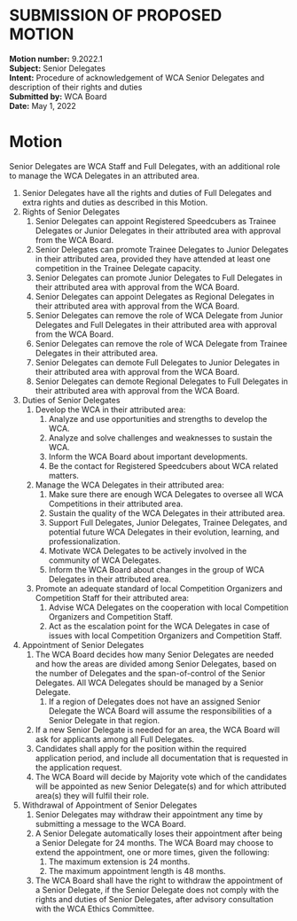 # SUBMISSION OF PROPOSED MOTION

**Motion number:** 9.2022.1  
**Subject:** Senior Delegates  
**Intent:** Procedure of acknowledgement of WCA Senior Delegates and description of their rights and duties  
**Submitted by:** WCA Board  
**Date:** May 1, 2022  

# Motion

Senior Delegates are WCA Staff and Full Delegates, with an additional role to manage the WCA Delegates in an attributed area.

1. Senior Delegates have all the rights and duties of Full Delegates and extra rights and duties as described in this Motion.
2. Rights of Senior Delegates
   1. Senior Delegates can appoint Registered Speedcubers as Trainee Delegates or Junior Delegates in their attributed area with approval from the WCA Board.
   2. Senior Delegates can promote Trainee Delegates to Junior Delegates in their attributed area, provided they have attended at least one competition in the Trainee Delegate capacity.
   3. Senior Delegates can promote Junior Delegates to Full Delegates in their attributed area with approval from the WCA Board.
   4. Senior Delegates can appoint Delegates as Regional Delegates in their attributed area with approval from the WCA Board.
   5. Senior Delegates can remove the role of WCA Delegate from Junior Delegates and Full Delegates in their attributed area with approval from the WCA Board.
   6. Senior Delegates can remove the role of WCA Delegate from Trainee Delegates in their attributed area.
   7. Senior Delegates can demote Full Delegates to Junior Delegates in their attributed area with approval from the WCA Board.
   8. Senior Delegates can demote Regional Delegates to Full Delegates in their attributed area with approval from the WCA Board.
3. Duties of Senior Delegates
   1. Develop the WCA in their attributed area:
      1. Analyze and use opportunities and strengths to develop the WCA.
      2. Analyze and solve challenges and weaknesses to sustain the WCA.
      3. Inform the WCA Board about important developments.
      4. Be the contact for Registered Speedcubers about WCA related matters.
   2. Manage the WCA Delegates in their attributed area:
      1. Make sure there are enough WCA Delegates to oversee all WCA Competitions in their attributed area.
      2. Sustain the quality of the WCA Delegates in their attributed area.
      3. Support Full Delegates, Junior Delegates, Trainee Delegates, and potential future WCA Delegates in their evolution, learning, and professionalization.
      4. Motivate WCA Delegates to be actively involved in the community of WCA Delegates.
      5. Inform the WCA Board about changes in the group of WCA Delegates in their attributed area.
   3. Promote an adequate standard of local Competition Organizers and Competition Staff for their attributed area:
      1. Advise WCA Delegates on the cooperation with local Competition Organizers and Competition Staff.
      2. Act as the escalation point for the WCA Delegates in case of issues with local Competition Organizers and Competition Staff.
4. Appointment of Senior Delegates
   1. The WCA Board decides how many Senior Delegates are needed and how the areas are divided among Senior Delegates, based on the number of Delegates and the span-of-control of the Senior Delegates. All WCA Delegates should be managed by a Senior Delegate.
      1. If a region of Delegates does not have an assigned Senior Delegate the WCA Board will assume the responsibilities of a Senior Delegate in that region.
   2. If a new Senior Delegate is needed for an area, the WCA Board will ask for applicants among all Full Delegates.
   3. Candidates shall apply for the position within the required application period, and include all documentation that is requested in the application request.
   4. The WCA Board will decide by Majority vote which of the candidates will be appointed as new Senior Delegate(s) and for which attributed area(s) they will fulfil their role.
5. Withdrawal of Appointment of Senior Delegates
   1. Senior Delegates may withdraw their appointment any time by submitting a message to the WCA Board.
   2. A Senior Delegate automatically loses their appointment after being a Senior Delegate for 24 months. The WCA Board may choose to extend the appointment, one or more times, given the following:
      1. The maximum extension is 24 months.
      2. The maximum appointment length is 48 months.
   3. The WCA Board shall have the right to withdraw the appointment of a Senior Delegate, if the Senior Delegate does not comply with the rights and duties of Senior Delegates, after advisory consultation with the WCA Ethics Committee.

